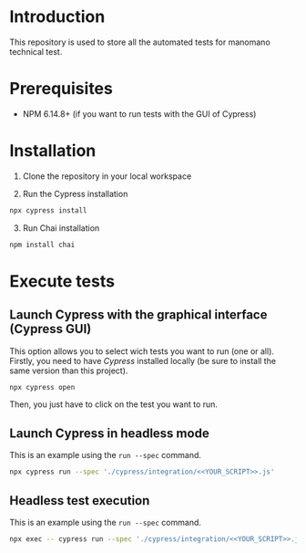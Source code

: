 # Introduction
This repository is used to store all the automated tests for manomano technical test.

# Prerequisites
- NPM 6.14.8+ (if you want to run tests with the GUI of Cypress)

# Installation
1. Clone the repository in your local workspace

2. Run the Cypress installation

```bash
npx cypress install
```
3. Run Chai installation

```bash
npm install chai
```
# Execute tests 
## Launch Cypress with the graphical interface (Cypress GUI)
This option allows you to select wich tests you want to run (one or all).
Firstly, you need to have _Cypress_ installed locally (be sure to install the same version than this project).
```bash
npx cypress open
```
Then, you just have to click on the test you want to run.

## Launch Cypress in headless mode
This is an example using the `run --spec` command.

```bash
npx cypress run --spec './cypress/integration/<<YOUR_SCRIPT>>.js'
```
## Headless test execution
This is an example using the `run --spec` command.

```bash
npx exec -- cypress run --spec './cypress/integration/<<YOUR_SCRIPT>>.js'
```

